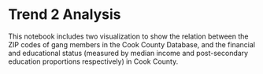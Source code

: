 # Trend 2 Analysis

This notebook includes two visualization to show the relation between the ZIP codes of gang members in the Cook County Database, and the financial and educational status (measured by median income and post-secondary education proportions respectively) in Cook County.

```{tableofcontents}
```
